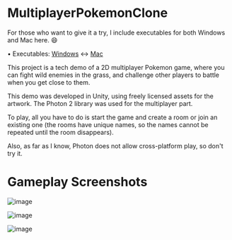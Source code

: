 # MultiplayerPokemonClone

For those who want to give it a try, I include executables for both Windows and Mac here. :smile:

• Executables: [Windows](https://drive.google.com/file/d/1A8jwrD3OYHka7ypnvm38ThLNdIEG-box/view?usp=share_link) <-> [Mac](https://drive.google.com/file/d/1UrhgccSkpsYo2jcZEqkREPYYQsNjc1kl/view?usp=share_link)

This project is a tech demo of a 2D multiplayer Pokemon game, where you can fight wild enemies in the grass,
and challenge other players to battle when you get close to them.

This demo was developed in Unity, using freely licensed assets for the artwork.
The Photon 2 library was used for the multiplayer part.

To play, all you have to do is start the game and create a room or join an existing one 
(the rooms have unique names, so the names cannot be repeated until the room disappears).

Also, as far as I know, Photon does not allow cross-platform play, so don't try it.


# Gameplay Screenshots
![image](https://user-images.githubusercontent.com/14598192/235550165-8fe8af01-532e-4aa8-9c80-552337b725a8.png)

![image](https://user-images.githubusercontent.com/14598192/235550325-d5b66f3f-e57a-430f-9797-c9e28b0ceb5f.png)

![image](https://user-images.githubusercontent.com/14598192/235550422-2431f5a0-6593-4637-8e6e-2741346a6fb8.png)
